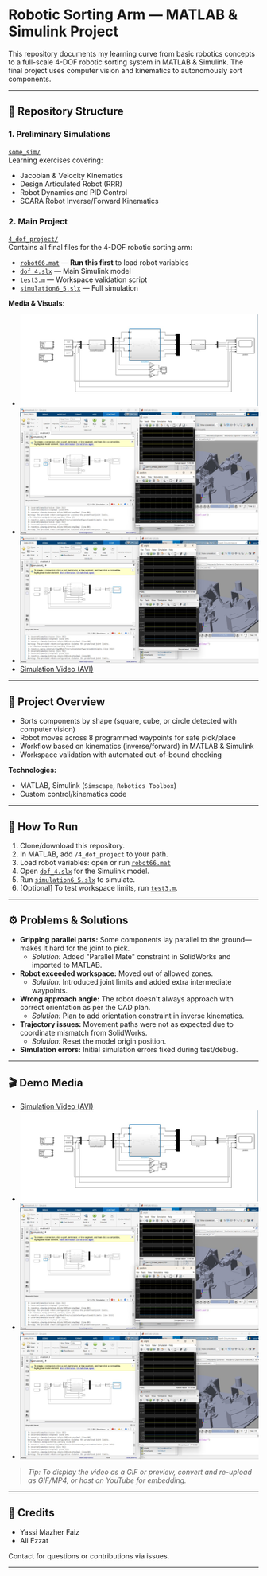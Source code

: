 # Robotic Sorting Arm — MATLAB & Simulink Project

This repository documents my learning curve from basic robotics concepts to a full-scale 4-DOF robotic sorting system in MATLAB & Simulink. The final project uses computer vision and kinematics to autonomously sort components.

---

## 📁 Repository Structure

### 1. Preliminary Simulations  
[`some_sim/`](https://github.com/yassa404/Robotics_MATLAB/tree/main/some_sim)  
Learning exercises covering:
- Jacobian & Velocity Kinematics
- Design Articulated Robot (RRR)
- Robot Dynamics and PID Control
- SCARA Robot Inverse/Forward Kinematics

### 2. Main Project  
[`4_dof_project/`](https://github.com/yassa404/Robotics_MATLAB/tree/main/4_dof_project)  
Contains all final files for the 4-DOF robotic sorting arm:

- [`robot66.mat`](https://github.com/yassa404/Robotics_MATLAB/blob/main/4_dof_project/robot66.mat) — **Run this first** to load robot variables  
- [`dof_4.slx`](https://github.com/yassa404/Robotics_MATLAB/blob/main/4_dof_project/dof_4.slx) — Main Simulink model  
- [`test3.m`](https://github.com/yassa404/Robotics_MATLAB/blob/main/4_dof_project/test3.m) — Workspace validation script  
- [`simulation6_5.slx`](https://github.com/yassa404/Robotics_MATLAB/blob/main/4_dof_project/simulation6_5.slx) — Full simulation

**Media & Visuals**:
- ![Simulink Model](https://github.com/yassa404/Robotics_MATLAB/blob/main/4_dof_project/folward%20and%20inverse%20simulink.jpg)
- ![Position4](https://github.com/yassa404/Robotics_MATLAB/blob/main/4_dof_project/position4.jpg)
- ![Position3](https://github.com/yassa404/Robotics_MATLAB/blob/main/4_dof_project/position3.jpg)
- [Simulation Video (AVI)](https://github.com/yassa404/Robotics_MATLAB/blob/main/4_dof_project/simulation6_5.avi)

---

## 📝 Project Overview

- Sorts components by shape (square, cube, or circle detected with computer vision)
- Robot moves across 8 programmed waypoints for safe pick/place
- Workflow based on kinematics (inverse/forward) in MATLAB & Simulink
- Workspace validation with automated out-of-bound checking

**Technologies:**
- MATLAB, Simulink (`Simscape`, `Robotics Toolbox`)
- Custom control/kinematics code

---

## 🚀 How To Run

1. Clone/download this repository.
2. In MATLAB, add `/4_dof_project` to your path.
3. Load robot variables: open or run [`robot66.mat`](https://github.com/yassa404/Robotics_MATLAB/blob/main/4_dof_project/robot66.mat)
4. Open [`dof_4.slx`](https://github.com/yassa404/Robotics_MATLAB/blob/main/4_dof_project/dof_4.slx) for the Simulink model.
5. Run [`simulation6_5.slx`](https://github.com/yassa404/Robotics_MATLAB/blob/main/4_dof_project/simulation6_5.slx) to simulate.
6. [Optional] To test workspace limits, run [`test3.m`](https://github.com/yassa404/Robotics_MATLAB/blob/main/4_dof_project/test3.m).

---

## ⚙️ Problems & Solutions

- **Gripping parallel parts:** Some components lay parallel to the ground—makes it hard for the joint to pick.
  - _Solution:_ Added "Parallel Mate" constraint in SolidWorks and imported to MATLAB.
- **Robot exceeded workspace:** Moved out of allowed zones.
  - _Solution:_ Introduced joint limits and added extra intermediate waypoints.
- **Wrong approach angle:** The robot doesn't always approach with correct orientation as per the CAD plan.
  - _Solution:_ Plan to add orientation constraint in inverse kinematics.
- **Trajectory issues:** Movement paths were not as expected due to coordinate mismatch from SolidWorks.
  - _Solution:_ Reset the model origin position.
- **Simulation errors:** Initial simulation errors fixed during test/debug.

---

## 🎬 Demo Media

- [Simulation Video (AVI)](https://github.com/yassa404/Robotics_MATLAB/blob/main/4_dof_project/simulation6_5.avi)
- ![Simulink Model](https://github.com/yassa404/Robotics_MATLAB/blob/main/4_dof_project/folward%20and%20inverse%20simulink.jpg)
- ![Position 4](https://github.com/yassa404/Robotics_MATLAB/blob/main/4_dof_project/position4.jpg)
- ![Position 3](https://github.com/yassa404/Robotics_MATLAB/blob/main/4_dof_project/position3.jpg)

> _Tip: To display the video as a GIF or preview, convert and re-upload as GIF/MP4, or host on YouTube for embedding._

---

## 👤 Credits

- Yassi Mazher Faiz
- Ali Ezzat

Contact for questions or contributions via issues.

---
